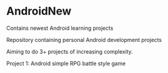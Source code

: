 # AndroidNew
Contains newest Android learning projects

Repository containing personal Android development projects

Aiming to do 3+ projects of increasing complexity.

Project 1: Android simple RPG battle style game
